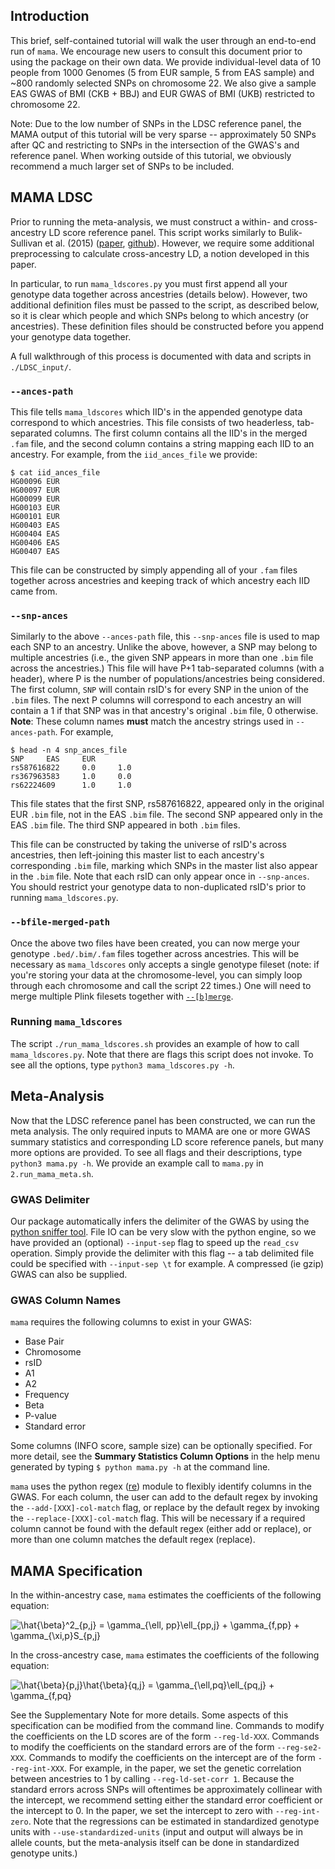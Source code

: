 ## Introduction

This brief, self-contained tutorial will walk the user through an end-to-end run of `mama`. We encourage new users to consult this document prior to using the package on their own data. We provide individual-level data of 10 people from 1000 Genomes (5 from EUR sample, 5 from EAS sample) and ~800 randomly selected
SNPs on chromosome 22. We also give a sample EAS GWAS of BMI (CKB + BBJ) and EUR GWAS of BMI (UKB) restricted to chromosome 22.

Note: Due to the low number of SNPs in the LDSC reference panel, the MAMA output of this tutorial will be very sparse -- approximately 50 SNPs after QC and restricting
to SNPs in the intersection of the GWAS's and reference panel. When working outside of this tutorial, we obviously recommend a much larger set of SNPs to be included.

## MAMA LDSC

Prior to running the meta-analysis, we must construct a within- and cross-ancestry LD score reference panel. This script works similarly to Bulik-Sullivan et al. (2015)  ([paper](https://www.nature.com/articles/ng.3211), [github](https://github.com/bulik/ldsc)). However, we require some additional preprocessing to calculate cross-ancestry LD, a notion developed in this paper.

In particular, to run `mama_ldscores.py` you must first append all your genotype data together across ancestries (details below). However, two additional definition files must be passed to the script, as described below, so it is clear which people and which SNPs belong to which ancestry (or ancestries). These definition files should be constructed before you append your genotype data together.

A full walkthrough of this process is documented with data and scripts in `./LDSC_input/`.

### `--ances-path`

This file tells `mama_ldscores` which IID's in the appended genotype data correspond to which ancestries. This file consists of two headerless, tab-separated columns. The first column contains all the IID's in the merged `.fam` file, and the second column contains a string mapping each IID to an ancestry. For example, from the `iid_ances_file` we provide:
```
$ cat iid_ances_file
HG00096 EUR
HG00097 EUR
HG00099 EUR
HG00103 EUR
HG00101 EUR
HG00403 EAS
HG00404 EAS
HG00406 EAS
HG00407 EAS
```
This file can be constructed by simply appending all of your `.fam` files together across ancestries and keeping track of which ancestry each IID came from.

### `--snp-ances`

Similarly to the above `--ances-path` file, this `--snp-ances` file is used to map each SNP to an ancestry. Unlike the above, however, a SNP may belong to multiple ancestries (i.e., the given SNP appears in more than one `.bim` file across the ancestries.) This file will have P+1 tab-separated columns (with a header), where P is the number of populations/ancestries being considered. The first column, `SNP` will contain rsID's for every SNP in the union of the `.bim` files. The next P columns will correspond to each ancestry an will contain a 1 if that SNP was in that ancestry's original `.bim` file, 0 otherwise. **Note**: These column names **must** match the ancestry strings used in `--ances-path`. For example,
```
$ head -n 4 snp_ances_file
SNP     EAS     EUR
rs587616822     0.0     1.0
rs367963583     1.0     0.0
rs62224609      1.0     1.0
```
This file states that the first SNP, rs587616822, appeared only in the original EUR `.bim` file, not in the EAS `.bim` file. The second SNP appeared only in the EAS `.bim` file. The third SNP appeared in both `.bim` files.

This file can be constructed by taking the universe of rsID's across ancestries, then left-joining this master list to each ancestry's corresponding `.bim` file, marking which SNPs in the master list also appear in the `.bim` file. Note that each rsID can only appear once in `--snp-ances`. You should restrict your genotype
data to non-duplicated rsID's prior to running `mama_ldscores.py`.

### `--bfile-merged-path`

Once the above two files have been created, you can now merge your genotype `.bed/.bim/.fam` files together across ancestries. This will be necessary as `mama_ldscores` only accepts a single genotype fileset (note: if you're storing your data at the chromosome-level, you can simply loop through each chromosome and call the script 22 times.) One will need to merge multiple Plink filesets together with [`--[b]merge`](https://www.cog-genomics.org/plink/1.9/data#merge).

### Running `mama_ldscores`

The script `./run_mama_ldscores.sh` provides an example of how to call `mama_ldscores.py`. Note that there are flags this script does not invoke. To see all the options, type `python3 mama_ldscores.py -h`.

## Meta-Analysis

Now that the LDSC reference panel has been constructed, we can run the meta analysis. The only required inputs to MAMA are one or more GWAS summary statistics and corresponding LD score reference panels, but many more options are provided. To see all flags and their descriptions, type `python3 mama.py -h`. We provide an example call to `mama.py` in `2.run_mama_meta.sh`.


### GWAS Delimiter

Our package automatically infers the delimiter of the GWAS by using the [python sniffer tool](https://docs.python.org/3/library/csv.html). File IO can be very slow with the python engine, so we have provided an (optional) `--input-sep` flag to speed up the `read_csv` operation. Simply provide the delimiter with this flag --  a tab delimited file could be specified with `--input-sep \t` for example. A compressed (ie gzip) GWAS can also be supplied.

### GWAS Column Names

`mama` requires the following columns to exist in your GWAS:

   * Base Pair
   * Chromosome  
   * rsID
   * A1
   * A2
   * Frequency
   * Beta
   * P-value
   * Standard error

Some columns (INFO score, sample size) can be optionally specified. For more detail, see the **Summary Statistics Column Options** in the help menu generated by typing `$ python mama.py -h` at the command line.

`mama` uses the python regex ([re](https://docs.python.org/3/library/re.html)) module to flexibly identify columns in the GWAS. For each column, the user can add to the default regex by invoking the `--add-[XXX]-col-match` flag, or replace by the default regex by invoking the `--replace-[XXX]-col-match` flag. This will be necessary if a required column cannot be found with the default regex (either add or replace), or more than one column matches the default regex (replace).

## MAMA Specification

In the within-ancestry case, `mama` estimates the coefficients of the following equation:

<img src="https://latex.codecogs.com/svg.image?\hat{\beta}^2_{p,j}&space;=&space;\gamma_{\ell,&space;pp}\ell_{pp,j}&space;&plus;&space;\gamma_{f,pp}&space;&plus;&space;\gamma_{\xi,p}S_{p,j}" title="\hat{\beta}^2_{p,j} = \gamma_{\ell, pp}\ell_{pp,j} + \gamma_{f,pp} + \gamma_{\xi,p}S_{p,j}" />


In the cross-ancestry case, `mama` estimates the coefficients of the following equation:

<img src="https://latex.codecogs.com/svg.image?\hat{\beta}{p,j}\hat{\beta}{q,j}&space;=&space;\gamma_{\ell,pq}\ell_{pq,j}&space;&plus;&space;\gamma_{f,pq}" title="\hat{\beta}{p,j}\hat{\beta}{q,j} = \gamma_{\ell,pq}\ell_{pq,j} + \gamma_{f,pq}" />


See the Supplementary Note for more details. Some aspects of this specification can be modified from the command line. Commands to modify the coefficients on the LD scores are of the form `--reg-ld-XXX`. Commands to modify the coefficients on the standard errors are of the form `--reg-se2-XXX`. Commands to modify the coefficients on the intercept are of the form `--reg-int-XXX`. For example, in the paper, we set the genetic correlation between ancestries to 1 by calling `--reg-ld-set-corr 1`. Because the standard errors across SNPs will oftentimes be approximately collinear with the intercept, we recommend setting either the standard error coefficient or the intercept to 0. In the paper, we set the  intercept to zero with `--reg-int-zero`. Note that the regressions can be estimated in standardized genotype units with `--use-standardized-units` (input and output will always be in allele counts, but the meta-analysis itself can be done in standardized genotype units.)
